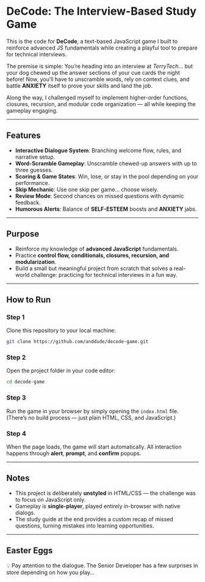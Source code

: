 # DeCode: The Interview-Based Study Game

This is the code for **DeCode**, a text-based JavaScript game I built to reinforce advanced JS fundamentals while creating a playful tool to prepare for technical interviews.

The premise is simple:
You’re heading into an interview at *TerryTech*… but your dog chewed up the answer sections of your cue cards the night before! Now, you’ll have to unscramble words, rely on context clues, and battle **ANXIETY** itself to prove your skills and land the job.

Along the way, I challenged myself to implement higher-order functions, closures, recursion, and modular code organization — all while keeping the gameplay engaging.

---

## Features

* **Interactive Dialogue System**: Branching welcome flow, rules, and narrative setup.
* **Word-Scramble Gameplay**: Unscramble chewed-up answers with up to three guesses.
* **Scoring & Game States**: Win, lose, or stay in the pool depending on your performance.
* **Skip Mechanic**: Use one skip per game… choose wisely.
* **Review Mode**: Second chances on missed questions with dynamic feedback.
* **Humorous Alerts**: Balance of **SELF-ESTEEM** boosts and **ANXIETY** jabs.

---

## Purpose

* Reinforce my knowledge of **advanced JavaScript** fundamentals.
* Practice **control flow, conditionals, closures, recursion, and modularization**.
* Build a small but meaningful project from scratch that solves a real-world challenge: practicing for technical interviews in a fun way.

---

## How to Run

### Step 1

Clone this repository to your local machine:

```bash
git clone https://github.com/anddude/decode-game.git
```

### Step 2

Open the project folder in your code editor:

```bash
cd decode-game
```

### Step 3

Run the game in your browser by simply opening the `index.html` file.
(There’s no build process — just plain HTML, CSS, and JavaScript.)

### Step 4

When the page loads, the game will start automatically. All interaction happens through **alert**, **prompt**, and **confirm** popups.

---

## Notes

* This project is deliberately **unstyled** in HTML/CSS — the challenge was to focus on JavaScript only.
* Gameplay is **single-player**, played entirely in-browser with native dialogs.
* The study guide at the end provides a custom recap of missed questions, turning mistakes into learning opportunities.

---

## Easter Eggs

💡 Pay attention to the dialogue. The Senior Developer has a few surprises in store depending on how you play…